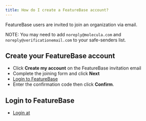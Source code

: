 ```yaml
---
title: How do I create a FeatureBase account?
---
```


FeatureBase users are invited to join an organization via email.

NOTE: You may need to add `noreply@molecula.com` and `noreply@verificationemail.com` to your safe-senders list.

## Create your FeatureBase account

* Click **Create my account** on the FeatureBase invitation email
* Complete the joining form and click **Next**
* [Login to FeatureBase](https://cloud.featurebase.com/login)
* Enter the confirmation code then click **Confirm**.

## Login to FeatureBase

* [Login at](https://cloud.featurebase.com/login)

